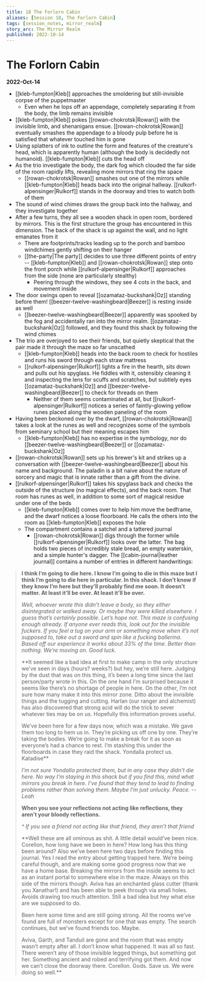 ```yaml
---
title: 18 The Forlorn Cabin
aliases: [Session 18, The Forlorn Cabin]
tags: [session_notes, mirror_realm]
story_arc: The Mirror Realm
published: 2022-10-14
---
```

# The Forlorn Cabin
**2022-Oct-14**

- [[kleb-fumpton|Kleb]] approaches the smoldering but still-invisible corpse of the puppetmaster
	- Even when he lops off an appendage, completely separating it from the body, the limb remains invisible
- [[kleb-fumpton|Kleb]] pokes [[rowan-chokrotsk|Rowan]] with the invisible limb, and shenanigans ensue. [[rowan-chokrotsk|Rowan]] eventually smashes the appendage to a bloody pulp before he is satisfied that whatever touched him is gone
- Using splatters of ink to outline the form and features of the creature's head, which is apparently human (although the body is decidedly not humanoid). [[kleb-fumpton|Kleb]] cuts the head off
- As the trio investigate the body, the dark fog which clouded the far side of the room rapidly lifts, revealing more mirrors that ring the space
	- [[rowan-chokrotsk|Rowan]] smashes out one of the mirrors while [[kleb-fumpton|Kleb]] heads back into the original hallway. [[rulkorf-alpensinger|Rulkorf]] stands in the doorway and tries to watch both of them
- The sound of wind chimes draws the group back into the hallway, and they investigate together
- After a few turns, they all see a wooden shack in open room, bordered by mirrors. This is the first structure the group has encountered in this dimension. The back of the shack is up against the wall, and no light emanates from it
	- There are footprints/tracks leading up to the porch and bamboo windchimes gently shifting on their hanger
	- [[the-party|The party]] decides to use three different points of entry -- [[kleb-fumpton|Kleb]] and [[rowan-chokrotsk|Rowan]] step onto the front porch while [[rulkorf-alpensinger|Rulkorf]] approaches from the side (none are particularly stealthy)
		- Peering through the windows, they see 4 cots in the back, and movement inside
- The door swings open to reveal [[ozamataz-buckshank|Oz]] standing before them! [[beezer-twelve-washingbeard|Beezer]] is resting inside as well
	- [[beezer-twelve-washingbeard|Beezer]] apparently was spooked by the fog and accidentally ran into the mirror realm. [[ozamataz-buckshank|Oz]] followed, and they found this shack by following the wind chimes
- The trio are overjoyed to see their friends, but quietly skeptical that the pair made it through the maze so far unscathed
	- [[kleb-fumpton|Kleb]] heads into the back room to check for hostiles and runs his sword through each straw mattress
	- [[rulkorf-alpensinger|Rulkorf]] lights a fire in the hearth, sits down and pulls out his spyglass. He fiddles with it, ostensibly cleaning it and inspecting the lens for scuffs and scratches, but subtlely eyes [[ozamataz-buckshank|Oz]] and [[beezer-twelve-washingbeard|Beezer]] to check for threads on them
		- Neither of them seems contaminated at all, but [[rulkorf-alpensinger|Rulkorf]] notices a series of faintly-glowing yellow runes placed along the wooden paneling of the room
- Having been beckoned over by the dwarf, [[rowan-chokrotsk|Rowan]] takes a look at the runes as well and recognizes some of the symbols from seminary school but their meaning escapes him
	- [[kleb-fumpton|Kleb]] has no expertise in the symbology, nor do [[beezer-twelve-washingbeard|Beezer]] or [[ozamataz-buckshank|Oz]]
- [[rowan-chokrotsk|Rowan]] sets up his brewer's kit and strikes up a conversation with [[beezer-twelve-washingbeard|Beezer]] about his name and background. The paladin is a bit naive about the nature of sorcery and magic that is innate rather than a gift from the divine.
- [[rulkorf-alpensinger|Rulkorf]] takes his spyglass back and checks the outside of the structure (no magical effects), and the back room. That room has runes as well, in addition to some sort of magical residue under one of the beds
	- [[kleb-fumpton|Kleb]] comes over to help him move the bedframe, and the dwarf notices a loose floorboard. He calls the others into the room as [[kleb-fumpton|Kleb]] exposes the hole
	- The compartment contains a satchel and a tattered journal
		- [[rowan-chokrotsk|Rowan]] digs through the former while [[rulkorf-alpensinger|Rulkorf]] looks over the latter. The bag holds two pieces of incredibly stale bread, an empty waterskin, and a simple hunter's dagger. The [[cabin-journal|leather journal]] contains a number of entries in different handwritings:

> **I think I’m going to die here. I know I’m going to die in this maze but I think I’m going to die here in particular. In this shack. I don’t know if they know I’m here but they’ll probably find me soon. It doesn’t matter. At least it’ll be over. At least it’ll be over.**
> 
> _Well, whoever wrote this didn’t leave a body, so they either disintegrated or walked away. Or maybe they were killed elsewhere. I guess that’s certainly possible. Let’s hope not. This maze is confusing enough already. If anyone ever reads this, look out for the invisible fuckers. If you feel a tug on your arm or something move when it’s not supposed to, take out a sword and spin like a fucking ballerina. Based off our experience it works about 33% of the time. Better than nothing. We’re moving on. Good luck._
> 
> **It seemed like a bad idea at first to make camp in the only structure we’ve seen in days (hours? weeks?) but hey, we’re still here. Judging by the dust that was on this thing, it’s been a long time since the last person/party wrote in this. On the one hand I’m surprised because it seems like there’s no shortage of people in here. On the other, I’m not sure how many make it into this mirror zone. Ditto about the invisible things and the tugging and cutting. Harlan (our ranger and alchemist) has also discovered that strong acid will do the trick to sever whatever ties may be on us. Hopefully this information proves useful.
>  
> We’ve been here for a few days now, which was a mistake. We gave them too long to hem us in. They’re picking us off one by one. They’re taking the bodies. We’re going to make a break for it as soon as everyone’s had a chance to rest. I’m stashing this under the floorboards in case they raid the shack. Yondalla protect us.
> Katadise**
> 
> _I’m not sure Yondalla protected them, but in any case they didn’t die here. No way I’m staying in this shack but if you find this, mind what mirrors you break in here. I’ve found that they tend to lead to finding problems rather than solving them. Maybe I’m just unlucky. Peace. --Leah_
> 
> **When you see your reflections not acting like reflections, they aren’t your bloody reflections.**
> 
> _^ If you see a friend not acting like that friend, they aren’t that friend_
> 
> **Well these are all ominous as shit. A little detail would’ve been nice. Corellon, how long have we been in here? How long has this thing been around? Also we’ve been here two days before finding this journal. Yes I read the entry about getting trapped here. We’re being careful though, and are making some good progress now that we have a home base. Breaking the mirrors from the inside seems to act as an instant portal to somewhere else in the maze. Always on this side of the mirrors though. Aviva has an enchanted glass cutter (thank you Xanathar!) and has been able to peek through via small holes. Avoids drawing too much attention. Still a bad idea but hey what else are we supposed to do.
> 
> Been here some time and are still going strong. All the rooms we’ve found are full of monsters except for one that was empty. The search continues, but we’ve found friends too. Maybe.
> 
> Aviva, Garth, and Tanduil are gone and the room that was empty wasn’t empty after all. I don’t know what happened. It was all so fast. There weren’t any of those invisible legged things, but something got her. Something ancient and robed and terrifying got them. And now we can’t close the doorway there. Corellon. Gods. Save us. We were doing so well.**